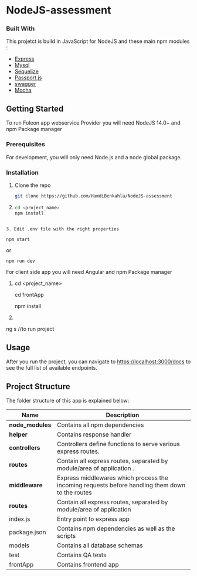 # NodeJS-assessment

### Built With

This projetct is build in JavaScript for NodeJS and these main npm modules :

-   [Express](https://expressjs.com/)
-   [Mysql](https://www.mysql.com/)
-   [Sequelize](https://sequelize.org/)
-   [Passport.js](http://www.passportjs.org/)
-   [swagger](https://swagger.io/)
-   [Mocha](https://swagger.io/](https://mochajs.org/))

<!-- GETTING STARTED -->

## Getting Started

To run Foleon app webservice Provider you will need NodeJS 14.0+ and npm Package manager

### Prerequisites

For development, you will only need Node.js and a node global package.

### Installation

1. Clone the repo
    ```sh
    git clone https://github.com/HamdiBenkahla/NodeJS-assessment
    ```
2. ```sh
   cd <project_name>
   npm install
   ```

````

3. Edit .env file with the right properties

npm start 
````

or

```sh
npm run dev
```

For client side app you will need Angular and npm Package manager

1.  
   cd <project_name>
   
   cd frontApp
   
   npm install
   
2.

   ng s //to run project


<!-- USAGE EXAMPLES -->

## Usage

After you run the project, you can navigate to [https://localhost:3000/docs](http://localhost:3000/docs) to see the full list of available endpoints.

## Project Structure

The folder structure of this app is explained below:

| Name             | Description                                                                                     |
| ---------------- | ----------------------------------------------------------------------------------------------- |
| **node_modules** | Contains all npm dependencies                                                                   |
| **helper**       | Contains response handler                                                                       |                                   
| **controllers**  | Controllers define functions to serve various express routes.                                   |
| **routes**       | Contain all express routes, separated by module/area of application .                           |
| **middleware**   | Express middlewares which process the incoming requests before handling them down to the routes |
| **routes**       | Contain all express routes, separated by module/area of application                             |
| index.js         | Entry point to express app                                                                      |
| package.json     | Contains npm dependencies as well as the scripts                                                |
| models           | Contains all database schemas                                                                   |
| test             | Contains QA tests                                                                               |
| frontApp         | Contains frontend app                                                                           |
